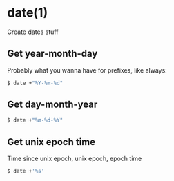# date(1)
Create dates stuff

## Get year-month-day
Probably what you wanna have for prefixes, like always:
```sh
$ date +"%Y-%m-%d"
```

## Get day-month-year
```sh
$ date +"%m-%d-%Y"
```

## Get unix epoch time
Time since unix epoch, unix epoch, epoch time
```sh
$ date +'%s'
```

